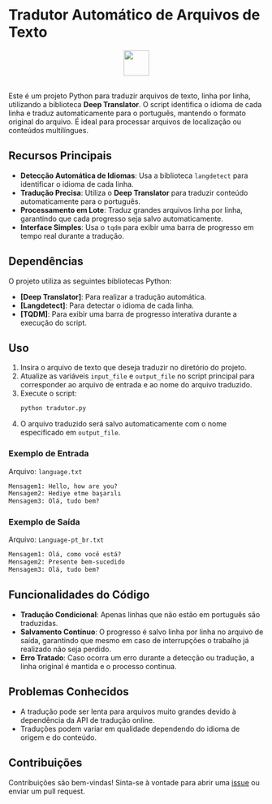# Tradutor Automático de Arquivos de Texto

<div align="center">
    <img src="https://cdn.jsdelivr.net/gh/devicons/devicon@latest/icons/python/python-original.svg" width="50" height="50" /><br>
</div>
<br>

Este é um projeto Python para traduzir arquivos de texto, linha por linha, utilizando a biblioteca **Deep Translator**. O script identifica o idioma de cada linha e traduz automaticamente para o português, mantendo o formato original do arquivo. É ideal para processar arquivos de localização ou conteúdos multilíngues.

## Recursos Principais
- **Detecção Automática de Idiomas**: Usa a biblioteca `langdetect` para identificar o idioma de cada linha.
- **Tradução Precisa**: Utiliza o **Deep Translator** para traduzir conteúdo automaticamente para o português.
- **Processamento em Lote**: Traduz grandes arquivos linha por linha, garantindo que cada progresso seja salvo automaticamente.
- **Interface Simples**: Usa o `tqdm` para exibir uma barra de progresso em tempo real durante a tradução.

## Dependências
O projeto utiliza as seguintes bibliotecas Python:

- **[Deep Translator]**: Para realizar a tradução automática.
- **[Langdetect]**: Para detectar o idioma de cada linha.
- **[TQDM]**: Para exibir uma barra de progresso interativa durante a execução do script.

## Uso
1. Insira o arquivo de texto que deseja traduzir no diretório do projeto.
2. Atualize as variáveis `input_file` e `output_file` no script principal para corresponder ao arquivo de entrada e ao nome do arquivo traduzido.
3. Execute o script:
   ```bash
   python tradutor.py
   ```
4. O arquivo traduzido será salvo automaticamente com o nome especificado em `output_file`.

### Exemplo de Entrada
Arquivo: `language.txt`
```txt
Mensagem1: Hello, how are you?
Mensagem2: Hediye etme başarılı
Mensagem3: Olá, tudo bem?
```

### Exemplo de Saída
Arquivo: `Language-pt_br.txt`
```txt
Mensagem1: Olá, como você está?
Mensagem2: Presente bem-sucedido
Mensagem3: Olá, tudo bem?
```

## Funcionalidades do Código
- **Tradução Condicional**: Apenas linhas que não estão em português são traduzidas.
- **Salvamento Contínuo**: O progresso é salvo linha por linha no arquivo de saída, garantindo que mesmo em caso de interrupções o trabalho já realizado não seja perdido.
- **Erro Tratado**: Caso ocorra um erro durante a detecção ou tradução, a linha original é mantida e o processo continua.

## Problemas Conhecidos
- A tradução pode ser lenta para arquivos muito grandes devido à dependência da API de tradução online.
- Traduções podem variar em qualidade dependendo do idioma de origem e do conteúdo.

## Contribuições
Contribuições são bem-vindas! Sinta-se à vontade para abrir uma [issue](https://github.com/moisesferreirajj/Tradutor-Python) ou enviar um pull request.

